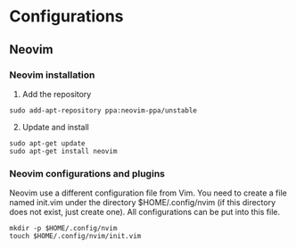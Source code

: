 # Configurations

## Neovim

### Neovim installation

1. Add the repository

```
sudo add-apt-repository ppa:neovim-ppa/unstable
```

2. Update and install

```
sudo apt-get update
sudo apt-get install neovim
```

### Neovim configurations and plugins

Neovim use a different configuration file from Vim. You need to create a file named init.vim under the directory $HOME/.config/nvim (if this directory does not exist, just create one). All configurations can be put into this file.

```
mkdir -p $HOME/.config/nvim
touch $HOME/.config/nvim/init.vim
```
